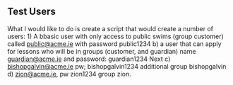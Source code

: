 ## Test Users

What I would like to do is create a script that would create a number of users: 1) A bbasic user with only access 
to public swims (group customer)  called public@acme.ie with password public1234 b) a user that can apply for lessons who will be in groups (customer, and guardian) name guardian@acme.ie and password: guardian1234 Next c) bishopgalvin@acme.ie pw; bishopgalvin1234 additional group bishopgalvin d) zion@acme.ie, pw zion1234 group zion.